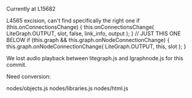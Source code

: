 Currently at L15682

L4565 excision, can't find specifically the right one
if (this.onConnectionsChange) {
		  this.onConnectionsChange(
		      LiteGraph.OUTPUT,
		      slot,
		      false,
		      link_info,
		      output
		  );
	}
	// JUST THIS ONE BELOW
	if (this.graph && this.graph.onNodeConnectionChange) {
		  this.graph.onNodeConnectionChange(
		      LiteGraph.OUTPUT,
		      this,
		      slot
		  );
	}


We lost audio playback between litegraph.js and lgraphnode.js for this commit.

Need conversion:

nodes/objects.js
nodes/libraries.js
nodes/html.js